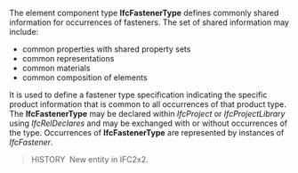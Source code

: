 ﻿The element component type **IfcFastenerType** defines commonly shared information for occurrences of fasteners. The set of shared information may include:

* common properties with shared property sets
* common representations
* common materials
* common composition of elements

It is used to define a fastener type specification indicating the specific product information that is common to all occurrences of that product type. The **IfcFastenerType** may be declared within _IfcProject_ or _IfcProjectLibrary_ using _IfcRelDeclares_ and may be exchanged with or without occurrences of the type. Occurrences of **IfcFastenerType** are represented by instances of _IfcFastener_.

> HISTORY&nbsp; New entity in IFC2x2.